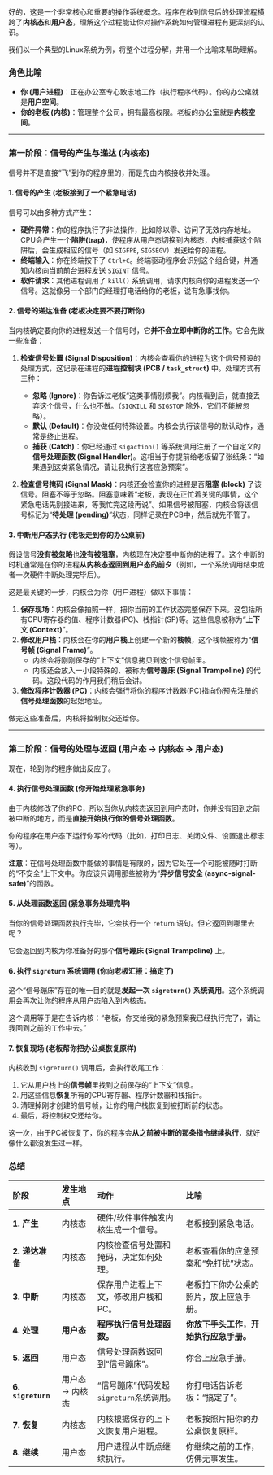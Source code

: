 好的，这是一个非常核心和重要的操作系统概念。程序在收到信号后的处理流程横跨了**内核态**和**用户态**，理解这个过程能让你对操作系统如何管理进程有更深刻的认识。

我们以一个典型的Linux系统为例，将整个过程分解，并用一个比喻来帮助理解。

### 角色比喻

* **你 (用户进程)**：正在办公室专心致志地工作（执行程序代码）。你的办公桌就是**用户空间**。
* **你的老板 (内核)**：管理整个公司，拥有最高权限。老板的办公室就是**内核空间**。

---

### 第一阶段：信号的产生与递达 (内核态)

信号并不是直接“飞”到你的程序里的，而是先由内核接收并处理。

#### 1. 信号的产生 (老板接到了一个紧急电话)

信号可以由多种方式产生：
* **硬件异常**：你的程序执行了非法操作，比如除以零、访问了无效内存地址。CPU会产生一个**陷阱(trap)**，使程序从用户态切换到内核态，内核捕获这个陷阱后，会生成相应的信号（如 `SIGFPE`, `SIGSEGV`）发送给你的进程。
* **终端输入**：你在终端按下了 `Ctrl+C`。终端驱动程序会识别这个组合键，并通知内核向当前前台进程发送 `SIGINT` 信号。
* **软件请求**：其他进程调用了 `kill()` 系统调用，请求内核向你的进程发送一个信号。这就像另一个部门的经理打电话给你的老板，说有急事找你。

#### 2. 信号的递达准备 (老板决定要不要打断你)

当内核确定要向你的进程发送一个信号时，它**并不会立即中断你的工作**。它会先做一些准备：

1.  **检查信号处置 (Signal Disposition)**：内核会查看你的进程为这个信号预设的处理方式，这记录在进程的**进程控制块 (PCB / `task_struct`)** 中。处理方式有三种：
    * **忽略 (Ignore)**：你告诉过老板“这类事情别烦我”。内核看到后，就直接丢弃这个信号，什么也不做。（`SIGKILL` 和 `SIGSTOP` 除外，它们不能被忽略）。
    * **默认 (Default)**：你没做任何特殊设置。内核会执行该信号的默认动作，通常是终止进程。
    * **捕获 (Catch)**：你已经通过 `sigaction()` 等系统调用注册了一个自定义的**信号处理函数 (Signal Handler)**。这相当于你提前给老板留了张纸条：“如果遇到这类紧急情况，请让我执行这套应急预案”。

2.  **检查信号掩码 (Signal Mask)**：内核还会检查你的进程是否**阻塞 (block)** 了该信号。阻塞不等于忽略。阻塞意味着“老板，我现在正忙着关键的事情，这个紧急电话先别接进来，等我忙完这段再说”。如果信号被阻塞，内核会将该信号标记为“**待处理 (pending)**”状态，同样记录在PCB中，然后就先不管了。

#### 3. 中断用户态执行 (老板走到你的办公桌前)

假设信号**没有被忽略**也**没有被阻塞**，内核现在决定要中断你的进程了。这个中断的时机通常是在你的进程**从内核态返回到用户态的前夕**（例如，一个系统调用结束或者一次硬件中断处理完毕后）。

这是最关键的一步，内核会为你（用户进程）做以下事情：

1.  **保存现场**：内核会像拍照一样，把你当前的工作状态完整保存下来。这包括所有CPU寄存器的值、程序计数器(PC)、栈指针(SP)等。这些信息被称为“**上下文 (Context)**”。
2.  **修改用户栈**：内核会在你的**用户栈**上创建一个新的**栈帧**，这个栈帧被称为“**信号帧 (Signal Frame)**”。
    * 内核会将刚刚保存的“上下文”信息拷贝到这个信号帧里。
    * 内核还会放入一小段特殊的、被称为**信号蹦床 (Signal Trampoline)** 的代码。这段代码的作用我们稍后会讲。
3.  **修改程序计数器 (PC)**：内核会强行将你的程序计数器(PC)指向你预先注册的**信号处理函数**的起始地址。

做完这些准备后，内核将控制权交还给你。

---

### 第二阶段：信号的处理与返回 (用户态 -> 内核态 -> 用户态)

现在，轮到你的程序做出反应了。

#### 4. 执行信号处理函数 (你开始处理紧急事务)

由于内核修改了你的PC，所以当你从内核态返回到用户态时，你并没有回到之前被中断的地方，而是**直接开始执行你的信号处理函数**。

你的程序在用户态下运行你写的代码（比如，打印日志、关闭文件、设置退出标志等）。

**注意**：在信号处理函数中能做的事情是有限的，因为它处在一个可能被随时打断的“不安全”上下文中。你应该只调用那些被称为“**异步信号安全 (async-signal-safe)**”的函数。

#### 5. 从处理函数返回 (紧急事务处理完毕)

当你的信号处理函数执行完毕，它会执行一个 `return` 语句。但它返回到哪里去呢？

它会返回到内核为你准备好的那个**信号蹦床 (Signal Trampoline)** 上。

#### 6. 执行 `sigreturn` 系统调用 (你向老板汇报：搞定了)

这个“信号蹦床”存在的唯一目的就是**发起一次 `sigreturn()` 系统调用**。这个系统调用会再次让你的程序从用户态陷入到内核态。

这个调用等于是在告诉内核：“老板，你交给我的紧急预案我已经执行完了，请让我回到之前的工作中去。”

#### 7. 恢复现场 (老板帮你把办公桌恢复原样)

内核收到 `sigreturn()` 调用后，会执行收尾工作：

1.  它从用户栈上的**信号帧**里找到之前保存的“上下文”信息。
2.  用这些信息**恢复**所有的CPU寄存器、程序计数器和栈指针。
3.  清理掉刚才创建的信号帧，让你的用户栈恢复到被打断前的状态。
4.  最后，将控制权交还给你。

这一次，由于PC被恢复了，你的程序会**从之前被中断的那条指令继续执行**，就好像什么都没发生过一样。

### 总结

| 阶段 | 发生地点 | 动作 | 比喻 |
| :--- | :--- | :--- | :--- |
| **1. 产生** | 内核态 | 硬件/软件事件触发内核生成一个信号。 | 老板接到紧急电话。 |
| **2. 递达准备** | 内核态 | 内核检查信号处置和掩码，决定如何处理。 | 老板查看你的应急预案和“免打扰”状态。 |
| **3. 中断** | 内核态 | 保存用户进程上下文，修改用户栈和PC。 | 老板拍下你办公桌的照片，放上应急手册。 |
| **4. 处理** | **用户态** | **程序执行信号处理函数。** | **你放下手头工作，开始执行应急手册。** |
| **5. 返回** | 用户态 | 信号处理函数返回到“信号蹦床”。 | 你合上应急手册。 |
| **6. `sigreturn`** | 用户态 -> 内核态 | “信号蹦床”代码发起`sigreturn`系统调用。 | 你打电话告诉老板：“搞定了”。 |
| **7. 恢复** | 内核态 | 内核根据保存的上下文恢复用户进程。 | 老板按照片把你的办公桌恢复原样。 |
| **8. 继续** | 用户态 | 用户进程从中断点继续执行。 | 你继续之前的工作，仿佛无事发生。 |